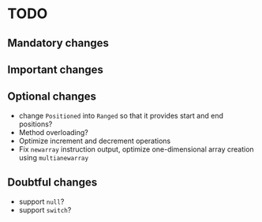 # TODO

## Mandatory changes

## Important changes

## Optional changes

* change `Positioned` into `Ranged` so that it provides start and end positions?
* Method overloading?
* Optimize increment and decrement operations
* Fix `newarray` instruction output, optimize one-dimensional array creation
  using `multianewarray`
  
## Doubtful changes

* support `null`?
* support `switch`?
